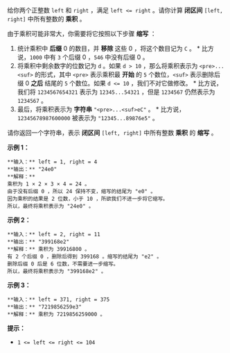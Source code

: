 给你两个正整数 `left` 和 `right` ，满足 `left <= right` 。请你计算  **闭区间**  `[left, right]`
中所有整数的  **乘积**  。

由于乘积可能非常大，你需要将它按照以下步骤 **缩写**  ：

  1. 统计乘积中  **后缀** 0 的数目，并 **移除** 这些 0 ，将这个数目记为 `C` 。 
    * 比方说，`1000` 中有 `3` 个后缀 0 ，`546` 中没有后缀 0 。
  2. 将乘积中剩余数字的位数记为 `d` 。如果 `d > 10` ，那么将乘积表示为 `<pre>...<suf>` 的形式，其中 `<pre>` 表示乘积最 **开始**  的 `5` 个数位，`<suf>` 表示删除后缀 0 **之后**  结尾的 `5` 个数位。如果 `d <= 10` ，我们不对它做修改。 
    * 比方说，我们将 `1234567654321` 表示为 `12345...54321` ，但是 `1234567` 仍然表示为 `1234567` 。
  3. 最后，将乘积表示为 **字符串**  `"<pre>...<suf>eC"` 。 
    * 比方说，`12345678987600000` 被表示为 `"12345...89876e5"` 。

请你返回一个字符串，表示 **闭区间**  `[left, right]` 中所有整数  **乘积**  的  **缩写**  。



**示例 1：**

    
    
    **输入：** left = 1, right = 4
    **输出：** "24e0"
    **解释：**
    乘积为 1 × 2 × 3 × 4 = 24 。
    由于没有后缀 0 ，所以 24 保持不变，缩写的结尾为 "e0" 。
    因为乘积的结果是 2 位数，小于 10 ，所欲我们不进一步将它缩写。
    所以，最终将乘积表示为 "24e0" 。
    

**示例 2：**

    
    
    **输入：** left = 2, right = 11
    **输出：** "399168e2"
    **解释：** 乘积为 39916800 。
    有 2 个后缀 0 ，删除后得到 399168 。缩写的结尾为 "e2" 。 
    删除后缀 0 后是 6 位数，不需要进一步缩写。 
    所以，最终将乘积表示为 "399168e2" 。
    

**示例 3：**

    
    
    **输入：** left = 371, right = 375
    **输出：** "7219856259e3"
    **解释：** 乘积为 7219856259000 。
    



**提示：**

  * `1 <= left <= right <= 104`

